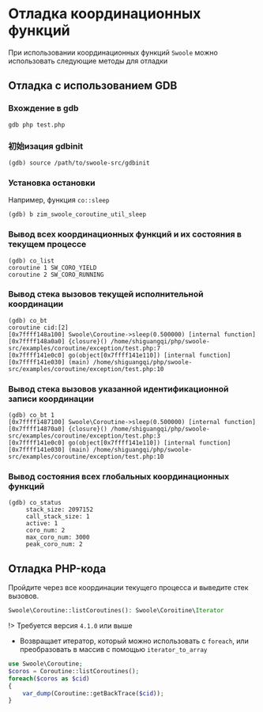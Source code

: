 # Отладка координационных функций

При использовании координационных функций `Swoole` можно использовать следующие методы для отладки

## Отладка с использованием GDB


### Вхождение в gdb <!-- {docsify-ignore} -->

```shell
gdb php test.php
```


### 初始изация gdbinit <!-- {docsify-ignore} -->

```shell
(gdb) source /path/to/swoole-src/gdbinit
```


### Установка остановки <!-- {docsify-ignore} -->

Например, функция `co::sleep`

```shell
(gdb) b zim_swoole_coroutine_util_sleep
```


### Вывод всех координационных функций и их состояния в текущем процессе <!-- {docsify-ignore} -->

```shell
(gdb) co_list 
coroutine 1 SW_CORO_YIELD
coroutine 2 SW_CORO_RUNNING
```


### Вывод стека вызовов текущей исполнительной координации <!-- {docsify-ignore} -->

```shell
(gdb) co_bt 
coroutine cid:[2]
[0x7ffff148a100] Swoole\Coroutine->sleep(0.500000) [internal function]
[0x7ffff148a0a0] {closure}() /home/shiguangqi/php/swoole-src/examples/coroutine/exception/test.php:7 
[0x7ffff141e0c0] go(object[0x7ffff141e110]) [internal function]
[0x7ffff141e030] (main) /home/shiguangqi/php/swoole-src/examples/coroutine/exception/test.php:10
```


### Вывод стека вызовов указанной идентификационной записи координации <!-- {docsify-ignore} -->

``` shell
(gdb) co_bt 1
[0x7ffff1487100] Swoole\Coroutine->sleep(0.500000) [internal function]
[0x7ffff14870a0] {closure}() /home/shiguangqi/php/swoole-src/examples/coroutine/exception/test.php:3 
[0x7ffff141e0c0] go(object[0x7ffff141e110]) [internal function]
[0x7ffff141e030] (main) /home/shiguangqi/php/swoole-src/examples/coroutine/exception/test.php:10 
```


### Вывод состояния всех глобальных координационных функций <!-- {docsify-ignore} -->

```shell
(gdb) co_status 
	 stack_size: 2097152
	 call_stack_size: 1
	 active: 1
	 coro_num: 2
	 max_coro_num: 3000
	 peak_coro_num: 2
```

## Отладка PHP-кода

Пройдите через все координации текущего процесса и выведите стек вызовов.

```php
Swoole\Coroutine::listCoroutines(): Swoole\Coroitine\Iterator
```

!> Требуется версия `4.1.0` или выше

* Возвращает итератор, который можно использовать с `foreach`, или преобразовать в массив с помощью `iterator_to_array`

```php
use Swoole\Coroutine;
$coros = Coroutine::listCoroutines();
foreach($coros as $cid)
{
	var_dump(Coroutine::getBackTrace($cid));
}
```
